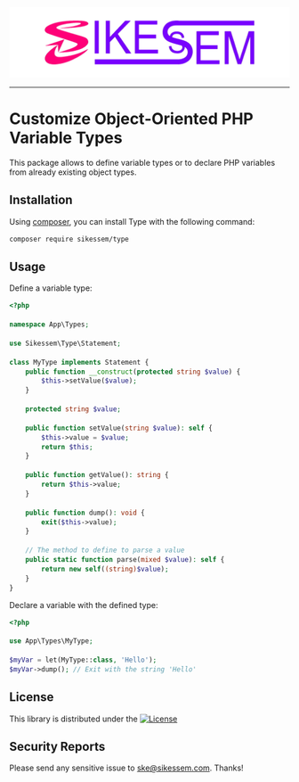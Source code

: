 <div align="center"><a href="https://sikessem.com/" title="SIKessEm"><img src="https://github.com/sikessem/sikessem/blob/main/SIKessEm-logo.png" alt="SIKessEm logo"/></a></div>

***

# Customize Object-Oriented PHP Variable Types

This package allows to define variable types or to declare PHP variables from already existing object types.


## Installation

Using [composer](https://getcomposer.org/), you can install Type with the following command:

```bash
composer require sikessem/type
```


## Usage

Define a variable type:

```php
<?php

namespace App\Types;

use Sikessem\Type\Statement;

class MyType implements Statement {
    public function __construct(protected string $value) {
        $this->setValue($value);
    }

    protected string $value;

    public function setValue(string $value): self {
        $this->value = $value;
        return $this;
    }

    public function getValue(): string {
        return $this->value;
    }

    public function dump(): void {
        exit($this->value);
    }

    // The method to define to parse a value
    public static function parse(mixed $value): self {
        return new self((string)$value);
    }
}

```

Declare a variable with the defined type:

```php
<?php

use App\Types\MyType;

$myVar = let(MyType::class, 'Hello');
$myVar->dump(); // Exit with the string 'Hello'

```

## License

This library is distributed under the [![License](https://img.shields.io/badge/license-MIT-blue.svg)](https://opensource.org/licenses/MIT)


## Security Reports

Please send any sensitive issue to [ske@sikessem.com](mailto:ske@sikessem.com). Thanks!
